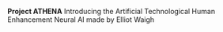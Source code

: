 **Project ATHENA**
Introducing the Artificial Technological Human Enhancement Neural AI
made by Elliot Waigh
